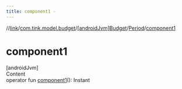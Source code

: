 ```yaml
---
title: component1 -
---
```

//[link](../../../index.md)/[com.tink.model.budget](../../index.md)/[[androidJvm]Budget](../index.md)/[Period](index.md)/[component1](component1.md)



# component1  
[androidJvm]  
Content  
operator fun [component1](component1.md)(): Instant  



